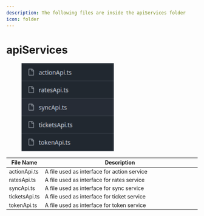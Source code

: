 ```yaml
---
description: The following files are inside the apiServices folder
icon: folder
---
```


# apiServices

<div align="left"><figure><img src="../../../.gitbook/assets/image (67).png" alt="" width="243"><figcaption></figcaption></figure></div>

<table><thead><tr><th>File Name</th><th width="527">Description</th></tr></thead><tbody><tr><td>actionApi.ts</td><td>A file used as interface for action service</td></tr><tr><td>ratesApi.ts</td><td>A file used as interface for rates service</td></tr><tr><td>syncApi.ts</td><td>A file used as interface for sync service</td></tr><tr><td>ticketsApi.ts</td><td>A file used as interface for ticket service</td></tr><tr><td>tokenApi.ts</td><td>A file used as interface for token service</td></tr></tbody></table>

